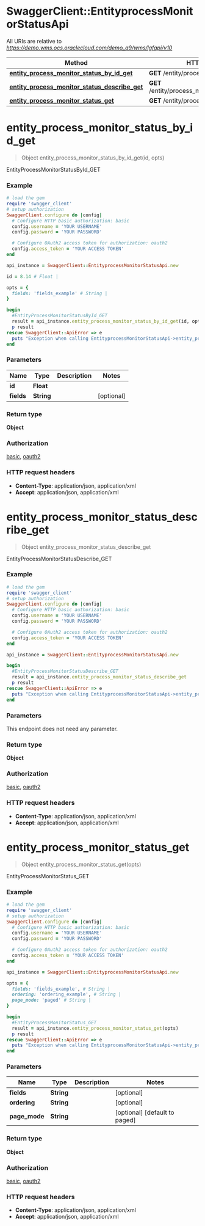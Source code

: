 # SwaggerClient::EntityprocessMonitorStatusApi

All URIs are relative to *https://demo.wms.ocs.oraclecloud.com/demo_a9/wms/lgfapi/v10*

Method | HTTP request | Description
------------- | ------------- | -------------
[**entity_process_monitor_status_by_id_get**](EntityprocessMonitorStatusApi.md#entity_process_monitor_status_by_id_get) | **GET** /entity/process_monitor_status/{id} | EntityProcessMonitorStatusById_GET
[**entity_process_monitor_status_describe_get**](EntityprocessMonitorStatusApi.md#entity_process_monitor_status_describe_get) | **GET** /entity/process_monitor_status/describe | EntityProcessMonitorStatusDescribe_GET
[**entity_process_monitor_status_get**](EntityprocessMonitorStatusApi.md#entity_process_monitor_status_get) | **GET** /entity/process_monitor_status | EntityProcessMonitorStatus_GET


# **entity_process_monitor_status_by_id_get**
> Object entity_process_monitor_status_by_id_get(id, opts)

EntityProcessMonitorStatusById_GET



### Example
```ruby
# load the gem
require 'swagger_client'
# setup authorization
SwaggerClient.configure do |config|
  # Configure HTTP basic authorization: basic
  config.username = 'YOUR USERNAME'
  config.password = 'YOUR PASSWORD'

  # Configure OAuth2 access token for authorization: oauth2
  config.access_token = 'YOUR ACCESS TOKEN'
end

api_instance = SwaggerClient::EntityprocessMonitorStatusApi.new

id = 8.14 # Float | 

opts = { 
  fields: 'fields_example' # String | 
}

begin
  #EntityProcessMonitorStatusById_GET
  result = api_instance.entity_process_monitor_status_by_id_get(id, opts)
  p result
rescue SwaggerClient::ApiError => e
  puts "Exception when calling EntityprocessMonitorStatusApi->entity_process_monitor_status_by_id_get: #{e}"
end
```

### Parameters

Name | Type | Description  | Notes
------------- | ------------- | ------------- | -------------
 **id** | **Float**|  | 
 **fields** | **String**|  | [optional] 

### Return type

**Object**

### Authorization

[basic](../README.md#basic), [oauth2](../README.md#oauth2)

### HTTP request headers

 - **Content-Type**: application/json, application/xml
 - **Accept**: application/json, application/xml



# **entity_process_monitor_status_describe_get**
> Object entity_process_monitor_status_describe_get

EntityProcessMonitorStatusDescribe_GET



### Example
```ruby
# load the gem
require 'swagger_client'
# setup authorization
SwaggerClient.configure do |config|
  # Configure HTTP basic authorization: basic
  config.username = 'YOUR USERNAME'
  config.password = 'YOUR PASSWORD'

  # Configure OAuth2 access token for authorization: oauth2
  config.access_token = 'YOUR ACCESS TOKEN'
end

api_instance = SwaggerClient::EntityprocessMonitorStatusApi.new

begin
  #EntityProcessMonitorStatusDescribe_GET
  result = api_instance.entity_process_monitor_status_describe_get
  p result
rescue SwaggerClient::ApiError => e
  puts "Exception when calling EntityprocessMonitorStatusApi->entity_process_monitor_status_describe_get: #{e}"
end
```

### Parameters
This endpoint does not need any parameter.

### Return type

**Object**

### Authorization

[basic](../README.md#basic), [oauth2](../README.md#oauth2)

### HTTP request headers

 - **Content-Type**: application/json, application/xml
 - **Accept**: application/json, application/xml



# **entity_process_monitor_status_get**
> Object entity_process_monitor_status_get(opts)

EntityProcessMonitorStatus_GET



### Example
```ruby
# load the gem
require 'swagger_client'
# setup authorization
SwaggerClient.configure do |config|
  # Configure HTTP basic authorization: basic
  config.username = 'YOUR USERNAME'
  config.password = 'YOUR PASSWORD'

  # Configure OAuth2 access token for authorization: oauth2
  config.access_token = 'YOUR ACCESS TOKEN'
end

api_instance = SwaggerClient::EntityprocessMonitorStatusApi.new

opts = { 
  fields: 'fields_example', # String | 
  ordering: 'ordering_example', # String | 
  page_mode: 'paged' # String | 
}

begin
  #EntityProcessMonitorStatus_GET
  result = api_instance.entity_process_monitor_status_get(opts)
  p result
rescue SwaggerClient::ApiError => e
  puts "Exception when calling EntityprocessMonitorStatusApi->entity_process_monitor_status_get: #{e}"
end
```

### Parameters

Name | Type | Description  | Notes
------------- | ------------- | ------------- | -------------
 **fields** | **String**|  | [optional] 
 **ordering** | **String**|  | [optional] 
 **page_mode** | **String**|  | [optional] [default to paged]

### Return type

**Object**

### Authorization

[basic](../README.md#basic), [oauth2](../README.md#oauth2)

### HTTP request headers

 - **Content-Type**: application/json, application/xml
 - **Accept**: application/json, application/xml



